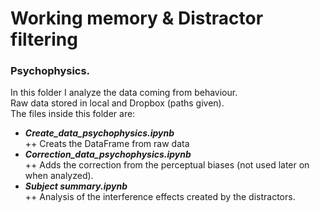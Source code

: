 # Working memory & Distractor filtering  

### Psychophysics.  
In this folder I analyze the data coming from behaviour.  
Raw data stored in local and Dropbox (paths given).  
The files inside this folder are:
+ ***Create_data_psychophysics.ipynb***    
++ Creats the DataFrame from raw data  
+ ***Correction_data_psychophysics.ipynb***  
++ Adds the correction from the perceptual biases (not used later on when analyzed).  
+ ***Subject summary.ipynb***  
++ Analysis of the interference effects created by the distractors.  

